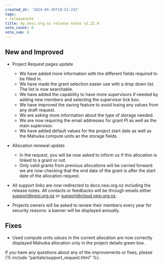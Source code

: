 ```yaml
---
created_at: '2024-04-30T19:53:24Z'
tags:
- releasenote
title: my.nesi.org.nz release notes v2.22.0
vote_count: 0
vote_sum: 0
---
```


## New and Improved

- Project Request pages update
    - We have added more information with the different fields required to be filled in.
    - We have made the grant selection easier use with a drop down list. The list is now searchable.
    - We have added the capability to have more supervisors if needed by adding new members and selecting the supervisor tick box.
    - We have improved the saving feature to avoid losing any values from any draft request.
    - We are asking more information about the type of storage needed.
    - We are now requiring the email addresses for grant PI as well as the main supervisor.
    - We have added default values for the project start date as well as the Mahuika compute units an the storage fields.

- Allocation renewal update
    - In the request, you will be now asked to inform us if this allocation is linked to a grant or not.
    - Only valid grants from previous allocations will be carried forward: we are now checking
        that the end date of the grant is after the start date of the allocation request.

- All support links are now redirected to docs.nesi.org.nz including the release notes.
    All contacts or feedbacks will be through emails either support@nesi.org.nz or support@cloud.nesi.org.nz.

- Projects owners will be asked to review their members
    every year for security reasons: a banner will be displayed annually.

## Fixes

- Used compute units values in the current allocation are now 
    correctly displayed Mahuika allocation only in the project details green box.

If you have any questions about any of the improvements or fixes, please
{% include "partials/support_request.html" %}.
